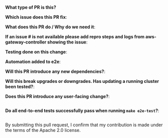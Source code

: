 <!--  Thanks for sending a pull request!  Here are some tips for you:
1. Ensure you have added the unit tests for your changes.
2. Ensure you have included output of manual testing done in the Testing section.
3. Ensure number of lines of code for new or existing methods are within the reasonable limit.
4. Ensure your change works on existing clusters after upgrade.
5. If your mounting any new file or directory, make sure its not opening up any security attack vector for aws-application-networking-k8s modules.
6. If AWS apis are invoked, document the call rate in the description section.
7. If EC2 Metadata apis are invoked, ensure to handle stale information returned from metadata.
-->
**What type of PR is this?**

<!--
Add one of the following:
bug
cleanup
documentation
feature
-->

**Which issue does this PR fix**:


**What does this PR do / Why do we need it**:


**If an issue # is not available please add repro steps and logs from aws-gateway-controller showing the issue**:


**Testing done on this change**:
<!--
output of manual testing/integration tests results and also attach logs
showing the fix being resolved
-->

**Automation added to e2e**:
<!--
Test case added to lib/integration.sh
If no, create an issue with enhancement/testing label
-->

**Will this PR introduce any new dependencies?**:
<!--
e.g. new EC2/K8s API, IMDS API, dependency on specific kernel module/version or binary in container OS.
-->

**Will this break upgrades or downgrades. Has updating a running cluster been tested?**:

**Does this PR introduce any user-facing change?**:
<!--
If yes, a release note update is required:
Enter your extended release note in the block below. If the PR requires additional actions
from users switching to the new release, include the string "action required".
-->

```release-note

```

**Do all end-to-end tests successfully pass when running `make e2e-test`?**:
<!--
Please provide a snippet of a successful `make e2e-test` run to confirm.
-->
```

```

By submitting this pull request, I confirm that my contribution is made under the terms of the Apache 2.0 license.